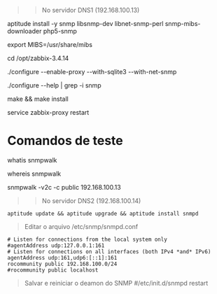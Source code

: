 >> No servidor DNS1 (192.168.100.13)

aptitude install -y snmp libsnmp-dev libnet-snmp-perl snmp-mibs-downloader php5-snmp

export MIBS=/usr/share/mibs

cd /opt/zabbix-3.4.14

./configure --enable-proxy --with-sqlite3 --with-net-snmp

./configure --help | grep -i snmp

make && make install

service zabbix-proxy restart

# Comandos de teste

whatis snmpwalk

whereis snmpwalk

snmpwalk -v2c -c public  192.168.100.13

>> No servidor DNS2 (192.168.100.14)

```
aptitude update && aptitude upgrade && aptitude install snmpd

```

> Editar o arquivo /etc/snmp/snmpd.conf

```
# Listen for connections from the local system only
#agentAddress udp:127.0.0.1:161
# Listen for connections on all interfaces (both IPv4 *and* IPv6)
agentAddress udp:161,udp6:[::1]:161
rocommunity public 192.168.100.0/24
#rocommunity public localhost
```

> Salvar e reiniciar o deamon do SNMP
#/etc/init.d/snmpd restart
